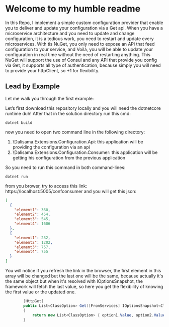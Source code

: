 # Welcome to my humble readme

In this Repo, I implement a simple custom configuration provider that enable you to deliver and update your configuration via a Get api.
When you have a microservice architecture and you need to update and change configuration, it is a tedious work, you need to restart and update every microservices.
With tis NuGet, you only need to expose an APi that feed configuration to your service, and Voilà, you will be able to update your configuration in real time without the need of restarting anything.
This NuGet will support the use of Consul and any API that provide you config via Get, it supports all type of authentication, because simply you will need to provide your httpClient, so +1 for flexibility.

## Lead by Example

Let me walk you through the first example:

Let’s first download this repository locally and you will need the dotnetcore runtime duh!
After that in the solution directory run this cmd:

```
dotnet build 
```

now you need to open two command line in the following
directory:
1. \Dalisama.Extensions.Configuration.Api: this application will be providing the configuration via an api
2. \Dalisama.Extensions.Configuration.Consumer: this application will be getting his configuration from the previous application

So you need to run this command in both command-lines:
```
dotnet run 
```
from you brower, try to access this link: https://localhost:5005/confconsumer and you will get this json:
```json
[
  {
    "element1": 360,
    "element2": 454,
    "element3": 545,
    "element4": 1606
  },
  {
    "element1": 232,
    "element2": 1202,
    "element3": 757,
    "element4": 755
  }
]
```

You will notice if you refresh the link in the browser, the first element in this array will be changed but the last one will be the same, because actually it's the same object but when it's resolved with IOptionsSnapshot, the framework will fetch the last value, so here you get the flexibility of knowing the first value or the updated one.

````csharp
 		[HttpGet]
        public List<ClassOption> Get([FromServices] IOptionsSnapshot<ClassOption> option1, [FromServices] IOptions<ClassOption> option2)
        {
            return new List<ClassOption> { option1.Value, option2.Value};
        }
````


